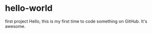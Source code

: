 # hello-world
first project
Hello, this is my first time to code something on GitHub. It's awesome.
